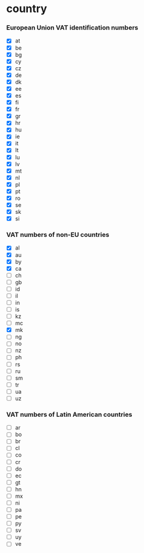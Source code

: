 # country

### European Union VAT identification numbers 

- [x] at
- [x] be
- [x] bg
- [x] cy
- [x] cz
- [x] de
- [x] dk
- [x] ee
- [x] es
- [x] fi
- [x] fr
- [x] gr
- [x] hr
- [x] hu
- [x] ie
- [x] it
- [x] lt
- [x] lu
- [x] lv
- [x] mt
- [x] nl
- [x] pl
- [x] pt
- [x] ro
- [x] se
- [x] sk
- [x] si

### VAT numbers of non-EU countries

- [x] al
- [x] au
- [x] by
- [x] ca
- [ ] ch
- [ ] gb
- [ ] id
- [ ] il
- [ ] in
- [ ] is
- [ ] kz
- [ ] mc
- [x] mk
- [ ] ng
- [ ] no
- [ ] nz
- [ ] ph
- [ ] rs
- [ ] ru
- [ ] sm
- [ ] tr
- [ ] ua
- [ ] uz

### VAT numbers of Latin American countries

- [ ] ar
- [ ] bo
- [ ] br
- [ ] cl
- [ ] co
- [ ] cr
- [ ] do
- [ ] ec
- [ ] gt
- [ ] hn
- [ ] mx
- [ ] ni
- [ ] pa
- [ ] pe
- [ ] py
- [ ] sv
- [ ] uy
- [ ] ve
